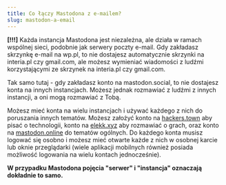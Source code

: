 ```yaml
---
title: Co łączy Mastodona z e-mailem?
slug: mastodon-a-email
---
```


**[!!!]** Każda instancja Mastodona jest niezależna, ale działa w ramach wspólnej sieci, podobnie jak serwery poczty e-mail. Gdy zakładasz skrzynkę e-mail na wp.pl, to nie dostajesz automatycznie skrzynki na interia.pl czy gmail.com, ale możesz wymieniać wiadomości z ludźmi korzystającymi ze skrzynek na interia.pl czy gmail.com.

Tak samo tutaj - gdy zakładasz konto na mastodon.social, to nie dostajesz konta na innych instancjach. Możesz jednak rozmawiać z ludźmi z innych instancji, a oni mogą rozmawiać z Tobą.

Możesz mieć konta na wielu instancjach i używać każdego z nich do poruszania innych tematów. Możesz założyć konto na [hackers.town](https://hackers.town) aby pisać o technologii, konto na [elekk.xyz](https://elekk.xyz) aby rozmawiać o grach, oraz konto na [mastodon.online](https://mastodon.online) do tematów ogólnych. Do każdego konta musisz logować się osobno i możesz mieć otwarte każde z nich w osobnej karcie lub oknie przeglądarki (wiele aplikacji mobilnych również posiada możliwość logowania na wielu kontach jednocześnie).

**W przypadku Mastodona pojęcia "serwer" i "instancja" oznaczają dokładnie to samo.**